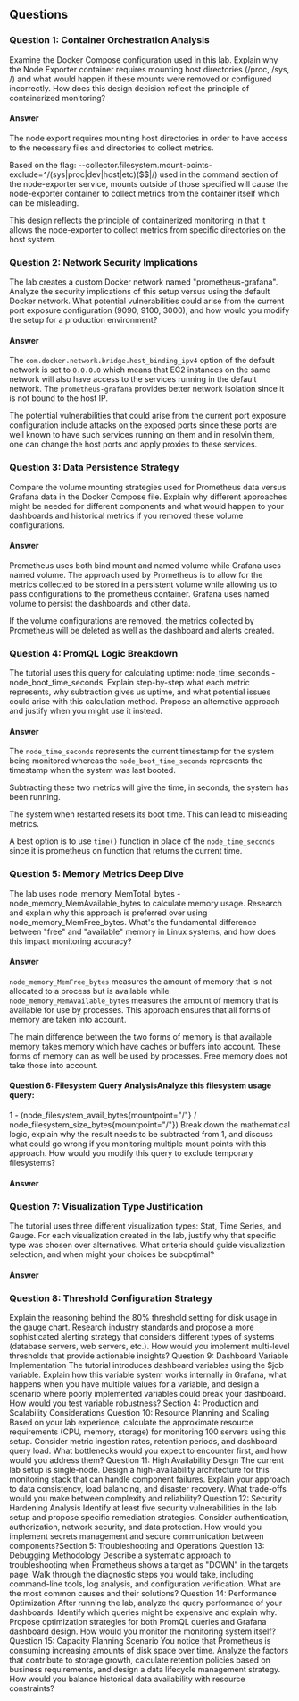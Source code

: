 ## Questions

### Question 1: Container Orchestration Analysis
Examine the Docker Compose configuration used in this lab. Explain why the Node Exporter container requires mounting host directories (/proc, /sys, /) and what would happen if these mounts were removed or configured incorrectly. How does this design decision reflect the principle of containerized monitoring?

#### Answer
The node export requires mounting host directories in order to have access to the necessary files and directories to collect metrics.

Based on the flag: --collector.filesystem.mount-points-exclude=^/(sys|proc|dev|host|etc)($$|/) used in the command section of the node-exporter service, mounts outside of those specified will cause the node-exporter container to collect metrics from the container itself which can be misleading.

This design reflects the principle of containerized monitoring in that it allows the node-exporter to collect metrics from specific directories on the host system.


### Question 2: Network Security Implications
The lab creates a custom Docker network named "prometheus-grafana". Analyze the security implications of this setup versus using the default Docker network. What potential vulnerabilities could arise from the current port exposure configuration (9090, 9100, 3000), and how would you modify the setup for a production environment?

#### Answer
The `com.docker.network.bridge.host_binding_ipv4` option of the default network is set to `0.0.0.0` which means that EC2 instances on the same network will also have access to the services running in the default network. The `prometheus-grafana` provides better network isolation since it is not bound to the host IP.

The potential vulnerabilities that could arise from the current port exposure configuration include attacks on the exposed ports since these ports are well known to have such services running on them and in resolvin them, one can change the host ports and apply proxies to these services.

### Question 3: Data Persistence Strategy
Compare the volume mounting strategies used for Prometheus data versus Grafana data in the Docker Compose file. Explain why different approaches might be needed for different components and what would happen to your dashboards and historical metrics if you removed these volume configurations.

#### Answer
Prometheus uses both bind mount and named volume while Grafana uses named volume. The approach used by Prometheus is to allow for the metrics collected to be stored in a persistent volume while allowing us to pass configurations to the prometheus container. Grafana uses named volume to persist the dashboards and other data.

If the volume configurations are removed, the metrics collected by Prometheus will be deleted as well as the dashboard and alerts created.

### Question 4: PromQL Logic Breakdown
The tutorial uses this query for calculating uptime: node_time_seconds - node_boot_time_seconds. Explain step-by-step what each metric represents, why subtraction gives us uptime, and what potential issues could arise with this calculation method. Propose an alternative approach and
justify when you might use it instead.

#### Answer
The `node_time_seconds` represents the current timestamp for the system being monitored whereas the `node_boot_time_seconds` represents the timestamp when the system was last booted.

Subtracting these two metrics will give the time, in seconds, the system has been running.

The system when restarted resets its boot time. This can lead to misleading metrics.

A best option is to use `time()` function in place of the `node_time_seconds` since it is prometheus on function that returns the current time.

### Question 5: Memory Metrics Deep Dive
The lab uses node_memory_MemTotal_bytes - node_memory_MemAvailable_bytes to calculate memory usage. Research and explain why this approach is preferred over using node_memory_MemFree_bytes. What's the fundamental difference between "free" and "available" memory in Linux systems, and how does this impact monitoring accuracy?

#### Answer
`node_memory_MemFree_bytes` measures the amount of memory that is not allocated to a process but is available while `node_memory_MemAvailable_bytes` measures the amount of memory that is available for use by processes. This approach ensures that all forms of memory are taken into account.

The main difference between the two forms of memory is that available memory takes memory which have caches or buffers into account. These forms of memory can as well be used by processes. Free memory does not take those into account.

#### Question 6: Filesystem Query AnalysisAnalyze this filesystem usage query:
1 - (node_filesystem_avail_bytes{mountpoint="/"} /
node_filesystem_size_bytes{mountpoint="/"})
Break down the mathematical logic, explain why the result needs to be subtracted from 1, and discuss what could go wrong if you monitoring multiple mount points with this approach. How would you modify this query to exclude temporary filesystems?

#### Answer


### Question 7: Visualization Type Justification
The tutorial uses three different visualization types: Stat, Time Series, and Gauge. For each visualization created in the lab, justify why that specific type was chosen over alternatives. What criteria should guide visualization selection, and when might your choices be suboptimal?

#### Answer


### Question 8: Threshold Configuration Strategy
Explain the reasoning behind the 80% threshold setting for disk usage in the gauge chart.
Research industry standards and propose a more sophisticated alerting strategy that considers
different types of systems (database servers, web servers, etc.). How would you implement
multi-level thresholds that provide actionable insights?
Question 9: Dashboard Variable Implementation
The tutorial introduces dashboard variables using the $job variable. Explain how this variable
system works internally in Grafana, what happens when you have multiple values for a variable,
and design a scenario where poorly implemented variables could break your dashboard. How
would you test variable robustness?
Section 4: Production and Scalability Considerations
Question 10: Resource Planning and Scaling
Based on your lab experience, calculate the approximate resource requirements (CPU, memory,
storage) for monitoring 100 servers using this setup. Consider metric ingestion rates, retention
periods, and dashboard query load. What bottlenecks would you expect to encounter first, and
how would you address them?
Question 11: High Availability Design
The current lab setup is single-node. Design a high-availability architecture for this monitoring
stack that can handle component failures. Explain your approach to data consistency, load
balancing, and disaster recovery. What trade-offs would you make between complexity and
reliability?
Question 12: Security Hardening Analysis
Identify at least five security vulnerabilities in the lab setup and propose specific remediation
strategies. Consider authentication, authorization, network security, and data protection. How
would you implement secrets management and secure communication between components?Section 5: Troubleshooting and Operations
Question 13: Debugging Methodology
Describe a systematic approach to troubleshooting when Prometheus shows a target as
"DOWN" in the targets page. Walk through the diagnostic steps you would take, including
command-line tools, log analysis, and configuration verification. What are the most common
causes and their solutions?
Question 14: Performance Optimization
After running the lab, analyze the query performance of your dashboards. Identify which queries
might be expensive and explain why. Propose optimization strategies for both PromQL queries
and Grafana dashboard design. How would you monitor the monitoring system itself?
Question 15: Capacity Planning Scenario
You notice that Prometheus is consuming increasing amounts of disk space over time. Analyze
the factors that contribute to storage growth, calculate retention policies based on business
requirements, and design a data lifecycle management strategy. How would you balance
historical data availability with resource constraints?